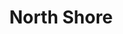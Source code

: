 ---
layout: club_page
title: North Shore
permalink: /north-shore/
header_image: /assets/images/north_shore.jpg
header_image_description: North Shore club members standing in front of a Rotaract display
---